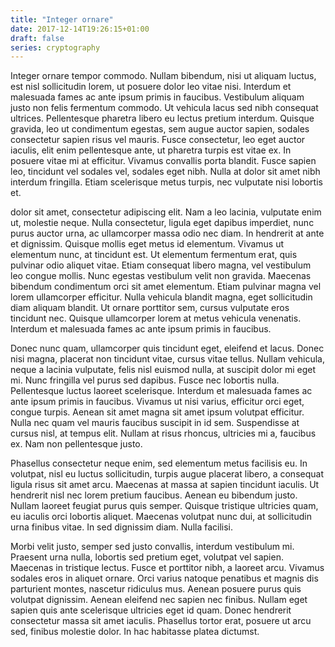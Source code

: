 ```yaml
---
title: "Integer ornare"
date: 2017-12-14T19:26:15+01:00
draft: false
series: cryptography
---
```

Integer ornare tempor commodo. Nullam bibendum, nisi ut aliquam luctus, est nisl
sollicitudin lorem, ut posuere dolor leo vitae nisi. Interdum et malesuada fames
ac ante ipsum primis in faucibus. Vestibulum aliquam justo non felis fermentum
commodo. Ut vehicula lacus sed nibh consequat ultrices. Pellentesque pharetra
libero eu lectus pretium interdum. Quisque gravida, leo ut condimentum egestas,
sem augue auctor sapien, sodales consectetur sapien risus vel mauris. Fusce
consectetur, leo eget auctor iaculis, elit enim pellentesque ante, ut pharetra
turpis est vitae ex. In posuere vitae mi at efficitur. Vivamus convallis porta
blandit. Fusce sapien leo, tincidunt vel sodales vel, sodales eget nibh. Nulla
at dolor sit amet nibh interdum fringilla. Etiam scelerisque metus turpis, nec
vulputate nisi lobortis et.

dolor sit amet, consectetur adipiscing elit. Nam a leo lacinia,
vulputate enim ut, molestie neque. Nulla consectetur, ligula eget dapibus
imperdiet, nunc purus auctor urna, ac ullamcorper massa odio nec diam. In
hendrerit at ante et dignissim. Quisque mollis eget metus id elementum. Vivamus
ut elementum nunc, at tincidunt est. Ut elementum fermentum erat, quis pulvinar
odio aliquet vitae. Etiam consequat libero magna, vel vestibulum leo congue
mollis. Nunc egestas vestibulum velit non gravida. Maecenas bibendum condimentum
orci sit amet elementum. Etiam pulvinar magna vel lorem ullamcorper efficitur.
Nulla vehicula blandit magna, eget sollicitudin diam aliquam blandit. Ut ornare
porttitor sem, cursus vulputate eros tincidunt nec. Quisque ullamcorper lorem at
metus vehicula venenatis. Interdum et malesuada fames ac ante ipsum primis in
faucibus.

Donec nunc quam, ullamcorper quis tincidunt eget, eleifend et lacus. Donec nisi
magna, placerat non tincidunt vitae, cursus vitae tellus. Nullam vehicula, neque
a lacinia vulputate, felis nisl euismod nulla, at suscipit dolor mi eget mi.
Nunc fringilla vel purus sed dapibus. Fusce nec lobortis nulla. Pellentesque
luctus laoreet scelerisque. Interdum et malesuada fames ac ante ipsum primis in
faucibus. Vivamus ut nisi varius, efficitur orci eget, congue turpis. Aenean sit
amet magna sit amet ipsum volutpat efficitur. Nulla nec quam vel mauris faucibus
suscipit in id sem. Suspendisse at cursus nisl, at tempus elit. Nullam at risus
rhoncus, ultricies mi a, faucibus ex. Nam non pellentesque justo.

Phasellus consectetur neque enim, sed elementum metus facilisis eu. In volutpat,
nisl eu luctus sollicitudin, turpis augue placerat libero, a consequat ligula
risus sit amet arcu. Maecenas at massa at sapien tincidunt iaculis. Ut hendrerit
nisl nec lorem pretium faucibus. Aenean eu bibendum justo. Nullam laoreet
feugiat purus quis semper. Quisque tristique ultricies quam, eu iaculis orci
lobortis aliquet. Maecenas volutpat nunc dui, at sollicitudin urna finibus
vitae. In sed dignissim diam. Nulla facilisi.

Morbi velit justo, semper sed justo convallis, interdum vestibulum mi. Praesent
urna nulla, lobortis sed pretium eget, volutpat vel sapien. Maecenas in
tristique lectus. Fusce et porttitor nibh, a laoreet arcu. Vivamus sodales eros
in aliquet ornare. Orci varius natoque penatibus et magnis dis parturient
montes, nascetur ridiculus mus. Aenean posuere purus quis volutpat dignissim.
Aenean eleifend nec sapien nec finibus. Nullam eget sapien quis ante scelerisque
ultricies eget id quam. Donec hendrerit consectetur massa sit amet iaculis.
Phasellus tortor erat, posuere ut arcu sed, finibus molestie dolor. In hac
habitasse platea dictumst.
